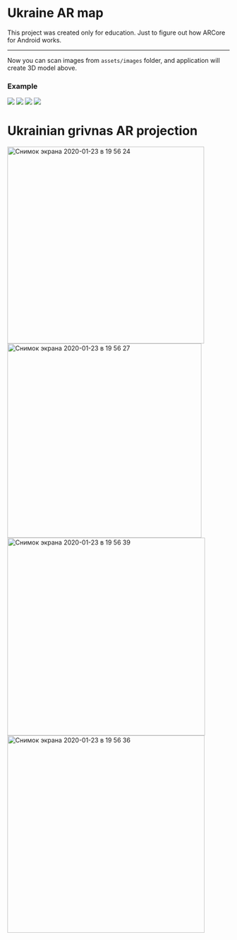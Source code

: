 # Ukraine AR map
This project was created only for education. Just to figure out how ARCore for Android works.

---

Now you can scan images from `assets/images` folder, and application will create 3D model above.

### Example

<img src="https://github.com/akimaleo/Android-ArUkraineMap/blob/master/images/defaultmap.jpg?raw=true">
<img src="https://github.com/akimaleo/Android-ArUkraineMap/blob/master/images/projectionmap1.jpg?raw=true">
<img src="https://github.com/akimaleo/Android-ArUkraineMap/blob/master/images/projectionmap2.jpg?raw=true">
<img src="https://github.com/akimaleo/Android-ArUkraineMap/blob/masterimages/projectionmap3.jpg?raw=true">

# Ukrainian grivnas AR projection
<img width="446" alt="Снимок экрана 2020-01-23 в 19 56 24" src="https://user-images.githubusercontent.com/12513287/73019856-17aebf00-3e2d-11ea-8cdc-0f0c4999e8f9.png">
<img width="440" alt="Снимок экрана 2020-01-23 в 19 56 27" src="https://user-images.githubusercontent.com/12513287/73019858-17aebf00-3e2d-11ea-93f8-bc335c3be2ab.png">
<img width="448" alt="Снимок экрана 2020-01-23 в 19 56 39" src="https://user-images.githubusercontent.com/12513287/73019859-17aebf00-3e2d-11ea-9657-0b91ff508e77.png">
<img width="447" alt="Снимок экрана 2020-01-23 в 19 56 36" src="https://user-images.githubusercontent.com/12513287/73019860-17aebf00-3e2d-11ea-8f30-5db11d7dfbba.png">
